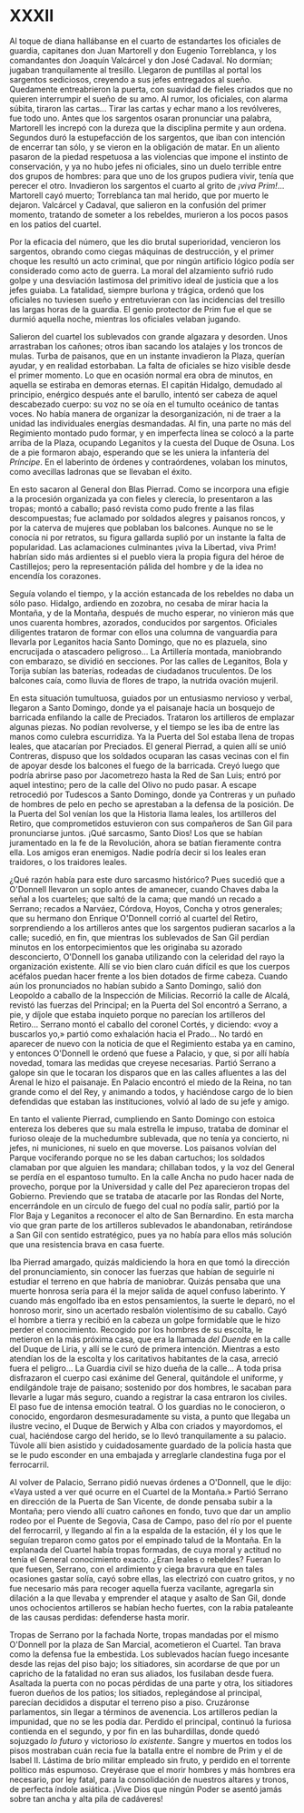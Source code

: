 # XXXII

Al toque de diana hallábanse en el cuarto de estandartes los oficiales de
guardia, capitanes don Juan Martorell y don Eugenio Torreblanca, y los
comandantes don Joaquín Valcárcel y don José Cadaval. No dormían; jugaban
tranquilamente al tresillo. Llegaron de puntillas al portal los sargentos
sediciosos, creyendo a sus jefes entregados al sueño. Quedamente entreabrieron
la puerta, con suavidad de fieles criados que no quieren interrumpir el sueño
de su amo. Al rumor, los oficiales, con alarma súbita, tiraron las cartas...
Tirar las cartas y echar mano a los revólveres, fue todo uno. Antes que los
sargentos osaran pronunciar una palabra, Martorell les increpó con la dureza
que la disciplina permite y aun ordena. Segundos duró la estupefacción de los
sargentos, que iban con intención de encerrar tan sólo, y se vieron en la
obligación de matar. En un aliento pasaron de la piedad respetuosa a las
violencias que impone el instinto de conservación, y ya no hubo jefes ni
oficiales, sino un duelo terrible entre dos grupos de hombres: para que uno de
los grupos pudiera vivir, tenía que perecer el otro. Invadieron los sargentos
el cuarto al grito de *¡viva Prim!*... Martorell cayó muerto; Torreblanca tan
mal herido, que por muerto le dejaron. Valcárcel y Cadaval, que salieron en la
confusión del primer momento, tratando de someter a los rebeldes, murieron
a los pocos pasos en los patios del cuartel.

Por la eficacia del número, que les dio brutal superioridad, vencieron los
sargentos, obrando como ciegas máquinas de destrucción, y el primer choque les
resultó un acto criminal, que por ningún artificio lógico podía ser considerado
como acto de guerra. La moral del alzamiento sufrió rudo golpe y una desviación
lastimosa del primitivo ideal de justicia que a los jefes guiaba. La fatalidad,
siempre burlona y trágica, ordenó que los oficiales no tuviesen sueño
y entretuvieran con las incidencias del tresillo las largas horas de la
guardia. El genio protector de Prim fue el que se durmió aquella noche,
mientras los oficiales velaban jugando.

Salieron del cuartel los sublevados con grande algazara y desorden. Unos
arrastraban los cañones; otros iban sacando los atalajes y los troncos de
mulas. Turba de paisanos, que en un instante invadieron la Plaza, querían
ayudar, y en realidad estorbaban. La falta de oficiales se hizo visible desde
el primer momento. Lo que en ocasión normal era obra de minutos, en aquella se
estiraba en demoras eternas. El capitán Hidalgo, demudado al principio,
enérgico después ante el barullo, intentó ser cabeza de aquel descabezado
cuerpo: su voz no se oía en el tumulto oceánico de tantas voces. No había
manera de organizar la desorganización, ni de traer a la unidad las
individuales energías desmandadas. Al fin, una parte no más del Regimiento
montado pudo formar, y en imperfecta línea se colocó a la parte arriba de la
Plaza, ocupando Leganitos y la cuesta del Duque de Osuna. Los de a pie formaron
abajo, esperando que se les uniera la infantería del *Príncipe*. En el
laberinto de órdenes y contraórdenes, volaban los minutos, como avecillas
ladronas que se llevaban el éxito.

En esto sacaron al General don Blas Pierrad. Como se incorpora una efigie a la
procesión organizada ya con fieles y clerecía, lo presentaron a las tropas;
montó a caballo; pasó revista como pudo frente a las filas descompuestas; fue
aclamado por soldados alegres y paisanos roncos, y por la caterva de mujeres
que poblaban los balcones. Aunque no se le conocía ni por retratos, su figura
gallarda suplió por un instante la falta de popularidad. Las aclamaciones
culminantes ¡viva la Libertad, viva Prim! habrían sido más ardientes si el
pueblo viera la propia figura del héroe de Castillejos; pero la representación
pálida del hombre y de la idea no encendía los corazones.

Seguía volando el tiempo, y la acción estancada de los rebeldes no daba un sólo
paso. Hidalgo, ardiendo en zozobra, no cesaba de mirar hacia la Montaña, y de
la Montaña, después de mucho esperar, no vinieron más que unos cuarenta
hombres, azorados, conducidos por sargentos. Oficiales diligentes trataron de
formar con ellos una columna de vanguardia para llevarla por Leganitos hacia
Santo Domingo, que no es plazuela, sino encrucijada o atascadero peligroso...
La Artillería montada, maniobrando con embarazo, se dividió en secciones. Por
las calles de Leganitos, Bola y Torija subían las baterías, rodeadas de
ciudadanos truculentos. De los balcones caía, como lluvia de flores de trapo,
la nutrida ovación mujeril.

En esta situación tumultuosa, guiados por un entusiasmo nervioso y verbal,
llegaron a Santo Domingo, donde ya el paisanaje hacía un bosquejo de barricada
enfilando la calle de Preciados. Trataron los artilleros de emplazar algunas
piezas. No podían revolverse, y el tiempo se les iba de entre las manos como
culebra escurridiza. Ya la Puerta del Sol estaba llena de tropas leales, que
atacarían por Preciados. El general Pierrad, a quien allí se unió Contreras,
dispuso que los soldados ocuparan las casas vecinas con el fin de apoyar desde
los balcones el fuego de la barricada. Creyó luego que podría abrirse paso por
Jacometrezo hasta la Red de San Luis; entró por aquel intestino; pero de la
calle del Olivo no pudo pasar. A escape retrocedió por Tudescos a Santo
Domingo, donde ya Contreras y un puñado de hombres de pelo en pecho se
aprestaban a la defensa de la posición. De la Puerta del Sol venían los que la
Historia llama leales, los artilleros del Retiro, que comprometidos estuvieron
con sus compañeros de San Gil para pronunciarse juntos. ¡Qué sarcasmo, Santo
Dios! Los que se habían juramentado en la fe de la Revolución, ahora se batían
fieramente contra ella. Los amigos eran enemigos. Nadie podría decir si los
leales eran traidores, o los traidores leales.

¿Qué razón había para este duro sarcasmo histórico? Pues sucedió que
a O'Donnell llevaron un soplo antes de amanecer, cuando Chaves daba la señal
a los cuarteles; que saltó de la cama; que mandó un recado a Serrano; recados
a Narváez, Córdova, Hoyos, Concha y otros generales; que su hermano don Enrique
O'Donnell corrió al cuartel del Retiro, sorprendiendo a los artilleros antes
que los sargentos pudieran sacarlos a la calle; sucedió, en fin, que mientras
los sublevados de San Gil perdían minutos en los entorpecimientos que les
originaba su azorado desconcierto, O'Donnell los ganaba utilizando con la
celeridad del rayo la organización existente. Allí se vio bien claro cuán
difícil es que los cuerpos acéfalos puedan hacer frente a los bien dotados de
firme cabeza. Cuando aún los pronunciados no habían subido a Santo Domingo,
salió don Leopoldo a caballo de la Inspección de Milicias. Recorrió la calle de
Alcalá, revistó las fuerzas del Principal; en la Puerta del Sol encontró
a Serrano, a pie, y díjole que estaba inquieto porque no parecían los
artilleros del Retiro... Serrano montó el caballo del coronel Cortés,
y diciendo: «voy a buscarlos yo,» partió como exhalación hacia el Prado... No
tardó en aparecer de nuevo con la noticia de que el Regimiento estaba ya en
camino, y entonces O'Donnell le ordenó que fuese a Palacio, y que, si por allí
había novedad, tomara las medidas que creyese necesarias. Partió Serrano
a galope sin que le tocaran los disparos que en las calles afluentes a las del
Arenal le hizo el paisanaje. En Palacio encontró el miedo de la Reina, no tan
grande como el del Rey, y animando a todos, y haciéndose cargo de lo bien
defendidas que estaban las instituciones, volvió al lado de su jefe y amigo.

En tanto el valiente Pierrad, cumpliendo en Santo Domingo con estoica entereza
los deberes que su mala estrella le impuso, trataba de dominar el furioso
oleaje de la muchedumbre sublevada, que no tenía ya concierto, ni jefes, ni
municiones, ni suelo en que moverse. Los paisanos volvían del Parque
vociferando porque no se les daban cartuchos; los soldados clamaban por que
alguien les mandara; chillaban todos, y la voz del General se perdía en el
espantoso tumulto. En la calle Ancha no pudo hacer nada de provecho, porque por
la Universidad y calle del Pez aparecieron tropas del Gobierno. Previendo que
se trataba de atacarle por las Rondas del Norte, encerrándole en un círculo de
fuego del cual no podía salir, partió por la Flor Baja y Leganitos a reconocer
el alto de San Bernardino. En esta marcha vio que gran parte de los artilleros
sublevados le abandonaban, retirándose a San Gil con sentido estratégico, pues
ya no había para ellos más solución que una resistencia brava en casa fuerte.

Iba Pierrad amargado, quizás maldiciendo la hora en que tomó la dirección del
pronunciamiento, sin conocer las fuerzas que habían de seguirle ni estudiar el
terreno en que habría de maniobrar. Quizás pensaba que una muerte honrosa sería
para él la mejor salida de aquel confuso laberinto. Y cuando más engolfado iba
en estos pensamientos, la suerte le deparó, no el honroso morir, sino un
acertado resbalón violentísimo de su caballo. Cayó el hombre a tierra y recibió
en la cabeza un golpe formidable que le hizo perder el conocimiento. Recogido
por los hombres de su escolta, le metieron en la más próxima casa, que era la
llamada *del Duende* en la calle del Duque de Liria, y allí se le curó de
primera intención. Mientras a esto atendían los de la escolta y los caritativos
habitantes de la casa, arreció fuera el peligro... La Guardia civil se hizo
dueña de la calle... A toda prisa disfrazaron el cuerpo casi exánime del
General, quitándole el uniforme, y endilgándole traje de paisano; sostenido por
dos hombres, le sacaban para llevarle a lugar más seguro, cuando a registrar la
casa entraron los civiles. El paso fue de intensa emoción teatral. O los
guardias no le conocieron, o conocido, engordaron desmesuradamente su vista,
a punto que llegaba un ilustre vecino, el Duque de Berwich y Alba con criados
y mayordomos, el cual, haciéndose cargo del herido, se lo llevó tranquilamente
a su palacio. Túvole allí bien asistido y cuidadosamente guardado de la policía
hasta que se le pudo esconder en una embajada y arreglarle clandestina fuga por
el ferrocarril.

Al volver de Palacio, Serrano pidió nuevas órdenes a O'Donnell, que le dijo:
«Vaya usted a ver qué ocurre en el Cuartel de la Montaña.» Partió Serrano en
dirección de la Puerta de San Vicente, de donde pensaba subir a la Montaña;
pero viendo allí cuatro cañones en fondo, tuvo que dar un amplio rodeo por el
Puente de Segovia, Casa de Campo, paso del río por el puente del ferrocarril,
y llegando al fin a la espalda de la estación, él y los que le seguían treparon
como gatos por el empinado talud de la Montaña. En la explanada del Cuartel
había tropas formadas, de cuya moral y actitud no tenía el General conocimiento
exacto. ¿Eran leales o rebeldes? Fueran lo que fuesen, Serrano, con el
ardimiento y ciega bravura que en tales ocasiones gastar solía, cayó sobre
ellas, las electrizó con cuatro gritos, y no fue necesario más para recoger
aquella fuerza vacilante, agregarla sin dilación a la que llevaba y emprender
el ataque y asalto de San Gil, donde unos ochocientos artilleros se habían
hecho fuertes, con la rabia pataleante de las causas perdidas: defenderse hasta
morir.

Tropas de Serrano por la fachada Norte, tropas mandadas por el mismo O'Donnell
por la plaza de San Marcial, acometieron el Cuartel. Tan brava como la defensa
fue la embestida. Los sublevados hacían fuego incesante desde las rejas del
piso bajo; los sitiadores, sin acordarse de que por un capricho de la fatalidad
no eran sus aliados, los fusilaban desde fuera.  Asaltada la puerta con no
pocas pérdidas de una parte y otra, los sitiadores fueron dueños de los patios;
los sitiados, replegándose al principal, parecían decididos a disputar el
terreno piso a piso. Cruzáronse parlamentos, sin llegar a términos de
avenencia. Los artilleros pedían la impunidad, que no se les podía dar. Perdido
el principal, continuó la furiosa contienda en el segundo, y por fin en las
buhardillas, donde quedó sojuzgado *lo futuro* y victorioso *lo existente*.
Sangre y muertos en todos los pisos mostraban cuán recia fue la batalla entre
el nombre de Prim y el de Isabel II. Lástima de brío militar empleado sin
fruto, y perdido en el torrente político más espumoso. Creyérase que el morir
hombres y más hombres era necesario, por ley fatal, para la consolidación de
nuestros altares y tronos, de perfecta índole asiática. ¡Vive Dios que ningún
Poder se asentó jamás sobre tan ancha y alta pila de cadáveres!
